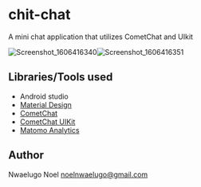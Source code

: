 # chit-chat
A mini chat application that utilizes CometChat and UIkit


![Screenshot_1606416340](https://user-images.githubusercontent.com/40652867/100384561-bd6c2500-3020-11eb-9fa9-75d46bebc0dd.png)![Screenshot_1606416351](https://user-images.githubusercontent.com/40652867/100384575-c2c96f80-3020-11eb-93af-481e90fc73bb.png)

## Libraries/Tools used
* Android studio
* [Material Design](https://material.io/develop/android/)
* [CometChat](https://www.cometchat.com)
* [CometChat UIKit](https://github.com/cometchat-pro/android-chat-ui-kit)
* [Matomo Analytics](https://github.com/matomo-org/matomo-sdk-android/wiki/Getting-started)


## Author
Nwaelugo Noel
noelnwaelugo@gmail.com
